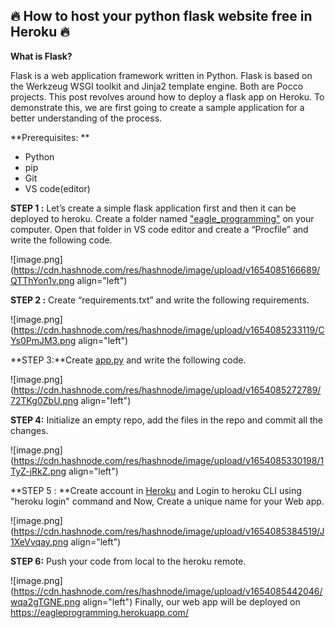 ## 🔥 How to host your python flask website free in Heroku 🔥

**What is Flask?**

Flask is a web application framework written in Python. Flask is based on the Werkzeug WSGI toolkit and Jinja2 template engine. Both are Pocco projects. This post revolves around how to deploy a flask app on Heroku. To demonstrate this, we are first going to create a sample application for a better understanding of the process. 

**Prerequisites: **

- Python
- pip
- Git
- VS code(editor)

**STEP 1 :** Let’s create a simple flask application first and then it can be deployed to heroku. Create a folder named ["eagle_programming"](https://www.instagram.com/eagle_programming/?hl=en) on your computer. Open that folder in VS code editor and create a “Procfile” and write the following code.

![image.png](https://cdn.hashnode.com/res/hashnode/image/upload/v1654085166689/QTThYon1v.png align="left")

**STEP 2 :** Create “requirements.txt” and write the following requirements.

![image.png](https://cdn.hashnode.com/res/hashnode/image/upload/v1654085233119/CYs0PmJM3.png align="left")

**STEP  3:**Create [app.py](https://github.com/naveenkumar-j/heroku-tutorial) and write the following code.

![image.png](https://cdn.hashnode.com/res/hashnode/image/upload/v1654085272789/72TKg0ZbU.png align="left")

**STEP 4:** Initialize an empty repo, add the files in the repo and commit all the changes.

![image.png](https://cdn.hashnode.com/res/hashnode/image/upload/v1654085330198/1TyZ-jRkZ.png align="left")

**STEP 5 : **Create account in [Heroku](https://dashboard.heroku.com/login) and Login to heroku CLI using "heroku login" command and Now, Create a unique name for your Web app.

![image.png](https://cdn.hashnode.com/res/hashnode/image/upload/v1654085384519/J1XeVvqay.png align="left")

**STEP 6:** Push your code from local to the heroku remote. 

![image.png](https://cdn.hashnode.com/res/hashnode/image/upload/v1654085442046/wqa2gTGNE.png align="left")
Finally, our web app will be deployed on https://eagleprogramming.herokuapp.com/
 
